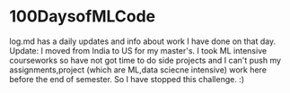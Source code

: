 # 100DaysofMLCode
log.md has a daily updates and info about work I have done on that day.
Update: I moved from India to US for my master's. I took ML intensive courseworks so have not got time to do side projects and I can't push my assignments,project (which are ML,data sciecne intensive) work here before the end of semester. So I have stopped this challenge. :)
